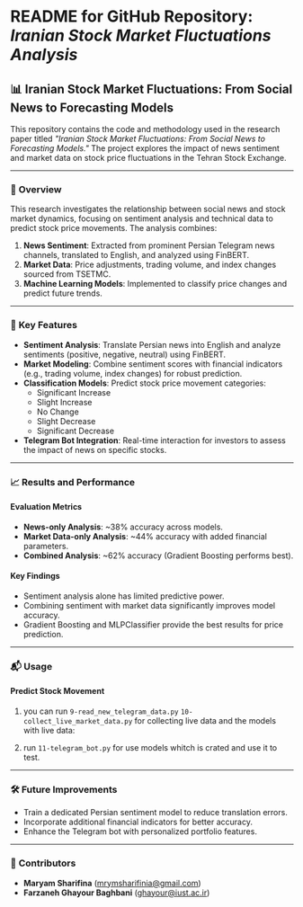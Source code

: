 # README for GitHub Repository: *Iranian Stock Market Fluctuations Analysis*

## 📊 **Iranian Stock Market Fluctuations: From Social News to Forecasting Models**

This repository contains the code and methodology used in the research paper titled *"Iranian Stock Market Fluctuations: From Social News to Forecasting Models."* The project explores the impact of news sentiment and market data on stock price fluctuations in the Tehran Stock Exchange.

---

### 📖 **Overview**

This research investigates the relationship between social news and stock market dynamics, focusing on sentiment analysis and technical data to predict stock price movements. The analysis combines:

1. **News Sentiment**: Extracted from prominent Persian Telegram news channels, translated to English, and analyzed using FinBERT.
2. **Market Data**: Price adjustments, trading volume, and index changes sourced from TSETMC.
3. **Machine Learning Models**: Implemented to classify price changes and predict future trends.

---

### 🚀 **Key Features**

- **Sentiment Analysis**: Translate Persian news into English and analyze sentiments (positive, negative, neutral) using FinBERT.
- **Market Modeling**: Combine sentiment scores with financial indicators (e.g., trading volume, index changes) for robust prediction.
- **Classification Models**: Predict stock price movement categories:
  - Significant Increase
  - Slight Increase
  - No Change
  - Slight Decrease
  - Significant Decrease
- **Telegram Bot Integration**: Real-time interaction for investors to assess the impact of news on specific stocks.

---

### 📈 **Results and Performance**

#### Evaluation Metrics
- **News-only Analysis**: ~38% accuracy across models.
- **Market Data-only Analysis**: ~44% accuracy with added financial parameters.
- **Combined Analysis**: ~62% accuracy (Gradient Boosting performs best).

#### Key Findings
- Sentiment analysis alone has limited predictive power.
- Combining sentiment with market data significantly improves model accuracy.
- Gradient Boosting and MLPClassifier provide the best results for price prediction.

---

### 📬 **Usage**

#### Predict Stock Movement
1. you can run  `9-read_new_telegram_data.py` `10-collect_live_market_data.py` for collecting live data and the models with live data:

2. run `11-telegram_bot.py` for use models whitch is crated and use it to test.

---

### 🛠 **Future Improvements**

- Train a dedicated Persian sentiment model to reduce translation errors.
- Incorporate additional financial indicators for better accuracy.
- Enhance the Telegram bot with personalized portfolio features.

---

### 🙌 **Contributors**

- **Maryam Sharifina** (mrymsharifinia@gmail.com)  
- **Farzaneh Ghayour Baghbani** (ghayour@iust.ac.ir)
